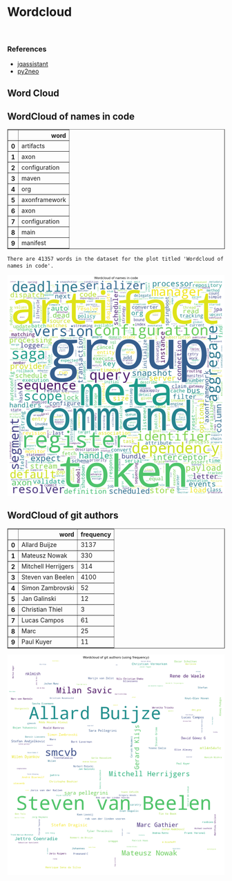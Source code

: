 # Wordcloud
<br>  

### References
- [jqassistant](https://jqassistant.org)
- [py2neo](https://py2neo.org/2021.1/)





## Word Cloud

## WordCloud of names in code




<div>
<table border="1" class="dataframe">
  <thead>
    <tr style="text-align: right;">
      <th></th>
      <th>word</th>
    </tr>
  </thead>
  <tbody>
    <tr>
      <th>0</th>
      <td>artifacts</td>
    </tr>
    <tr>
      <th>1</th>
      <td>axon</td>
    </tr>
    <tr>
      <th>2</th>
      <td>configuration</td>
    </tr>
    <tr>
      <th>3</th>
      <td>maven</td>
    </tr>
    <tr>
      <th>4</th>
      <td>org</td>
    </tr>
    <tr>
      <th>5</th>
      <td>axonframework</td>
    </tr>
    <tr>
      <th>6</th>
      <td>axon</td>
    </tr>
    <tr>
      <th>7</th>
      <td>configuration</td>
    </tr>
    <tr>
      <th>8</th>
      <td>main</td>
    </tr>
    <tr>
      <th>9</th>
      <td>manifest</td>
    </tr>
  </tbody>
</table>
</div>



    There are 41357 words in the dataset for the plot titled 'Wordcloud of names in code'.



    
![png](Wordcloud_files/Wordcloud_14_1.png)
    


## WordCloud of git authors




<div>
<table border="1" class="dataframe">
  <thead>
    <tr style="text-align: right;">
      <th></th>
      <th>word</th>
      <th>frequency</th>
    </tr>
  </thead>
  <tbody>
    <tr>
      <th>0</th>
      <td>Allard Buijze</td>
      <td>3137</td>
    </tr>
    <tr>
      <th>1</th>
      <td>Mateusz Nowak</td>
      <td>330</td>
    </tr>
    <tr>
      <th>2</th>
      <td>Mitchell Herrijgers</td>
      <td>314</td>
    </tr>
    <tr>
      <th>3</th>
      <td>Steven van Beelen</td>
      <td>4100</td>
    </tr>
    <tr>
      <th>4</th>
      <td>Simon Zambrovski</td>
      <td>52</td>
    </tr>
    <tr>
      <th>5</th>
      <td>Jan Galinski</td>
      <td>12</td>
    </tr>
    <tr>
      <th>6</th>
      <td>Christian Thiel</td>
      <td>3</td>
    </tr>
    <tr>
      <th>7</th>
      <td>Lucas Campos</td>
      <td>61</td>
    </tr>
    <tr>
      <th>8</th>
      <td>Marc</td>
      <td>25</td>
    </tr>
    <tr>
      <th>9</th>
      <td>Paul Kuyer</td>
      <td>11</td>
    </tr>
  </tbody>
</table>
</div>




    
![png](Wordcloud_files/Wordcloud_17_0.png)
    

